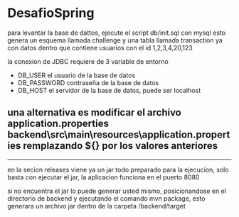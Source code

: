 # DesafioSpring

 
para levantar la base de dattos, ejecute el script db/init.sql con mysql esto genera un esquema llamada challenge y una tabla llamada transaction ya con datos dentro que contiene usuarios con el id 1,2,3,4,20,123

la conexion de JDBC requiere de 3 variable de entorno 

* DB_USER el usuario de la base de datos
* DB_PASSWORD contraseña de la base de datos
* DB_HOST el servidor de la base de datos, puede ser localhost


## una alternativa es modificar el archivo application.properties backend\src\main\resources\application.properties remplazando ${} por los valores anteriores

---
en la secion releases viene ya un jar todo preparado para la ejecucion, solo basta con ejecutar el jar, la aplicacion funciona en el puerto 8080

si no encuentra el jar lo puede generar usted mismo, posicionandose en el directorio de backend y ejecutando el comando mvn package, esto generara un archivo jar dentro de la carpeta /backend/target
